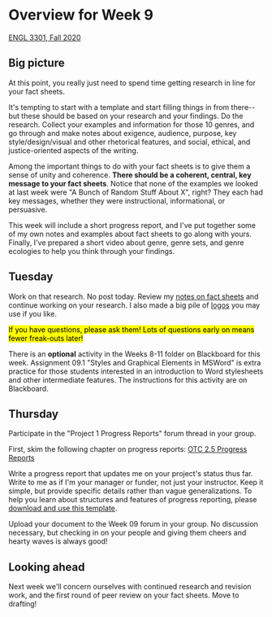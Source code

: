 # Overview for Week 9

[ENGL 3301, Fall 2020](../calendar.html)

## Big picture

At this point, you really just need to spend time getting research in line for your fact sheets.

It's tempting to start with a template and start filling things in from there--but these should be based on your research and your findings. Do the research. Collect your examples and information for those 10 genres, and go through and make notes about exigence, audience, purpose, key style/design/visual and other rhetorical features, and social, ethical, and justice-oriented aspects of the writing.

Among the important things to do with your fact sheets is to give them a sense of unity and coherence. **There should be a coherent, central, key message to your fact sheets**. Notice that none of the examples we looked at last week were "A Bunch of Random Stuff About X", right? They each had key messages, whether they were instructional, informational, or persuasive.

This week will include a short progress report, and I've put together some of my own notes and examples about fact sheets to go along with yours. Finally, I've prepared a short video about genre, genre sets, and genre ecologies to help you think through your findings.

## Tuesday

Work on that research. No post today. Review my [notes on fact sheets](facts-about-fact-sheets) and continue working on your research. I also made a big pile of [logos](logos) you may use if you like.

<mark>If you have questions, please ask them! Lots of questions early on means fewer freak-outs later!</mark>

There is an **optional** activity in the Weeks 8-11 folder on Blackboard for this week. Assignment 09.1 "Styles and Graphical Elements in MSWord" is extra practice for those students interested in an introduction to Word stylesheets and other intermediate features. The instructions for this activity are on Blackboard.

## Thursday

Participate in the "Project 1 Progress Reports" forum thread in your group.

First, skim the following chapter on progress reports: [OTC 2.5 Progress Reports](https://alg.manifoldapp.org/read/open-technical-communication/section/732cb3dd-26de-4732-a854-4184dd2fae86)

Write a progress report that updates me on your project's status thus far. Write to me as if I'm your manager or funder, not just your instructor. Keep it simple, but provide specific details rather than vague generalizations. To help you learn about structures and features of progress reporting, please [download and use this template](https://cdmandrews.github.io/3301/archive/progress-report-template.docx).

Upload your document to the Week 09 forum in your group. No discussion necessary, but checking in on your people and giving them cheers and hearty waves is always good!

## Looking ahead

Next week we'll concern ourselves with continued research and revision work, and the first round of peer review on your fact sheets. Move to drafting!
